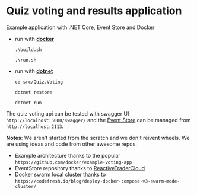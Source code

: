 # Quiz voting and results application
Example application with .NET Core, Event Store and Docker

* run with [**docker**](https://www.docker.com/products/docker)
  
  ``.\build.sh``
  
  ``.\run.sh``
    
  
* run with [**dotnet**](https://github.com/dotnet/core/blob/master/release-notes/rc4-download.md)
  
  ``cd src/Quiz.Voting``
  
  ``dotnet restore``
  
  ``dotnet run``


The quiz voting api can be tested with swagger UI ``http://localhost:5000/swagger/`` and the [Event Store](https://geteventstore.com/) can be managed from ``http://localhost:2113``.


**Notes**: We aren't started from the scratch and we don't reivent wheels. 
We are using ideas and code from other awesome repos.

* Example architecture thanks to the popular   
  ``https://github.com/docker/example-voting-app``
* EventStore repository thanks to [ReactiveTraderCloud](https://github.com/AdaptiveConsulting/ReactiveTraderCloud)
* Docker swarm local cluster thanks to   
  ``https://codefresh.io/blog/deploy-docker-compose-v3-swarm-mode-cluster/``
